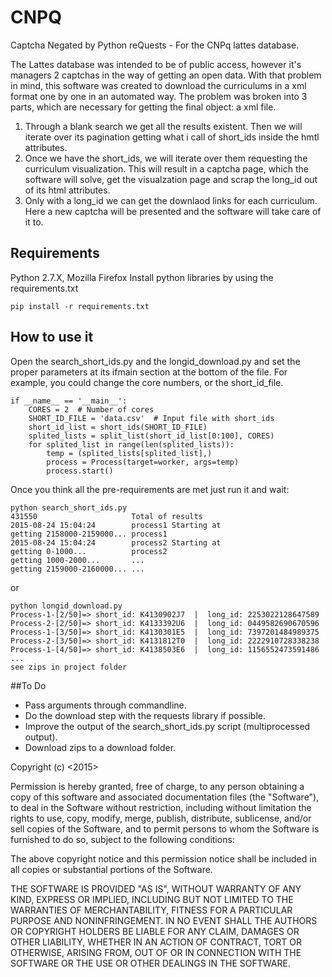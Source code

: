 # CNPQ
Captcha Negated by Python reQuests - For the CNPq lattes database.

The Lattes database was intended to be of public access, however it's managers 2 captchas in the way of getting an open data. With that problem in mind, this software was created to download the curriculums in a xml format one by one in an automated way.
The problem was broken into 3 parts, which are necessary for getting the final object: a xml file.
1. Through a blank search we get all the results existent. Then we will iterate over its pagination getting what i call of short_ids inside the hmtl attributes.
2. Once we have the short_ids, we will iterate over them requesting the curriculum visualization. This will result in a captcha page, which the software will solve, get the visualzation page and scrap the long_id out of its html attributes.
3. Only with a long_id we can get the downlaod links for each curriculum. Here a new captcha will be presented and the software will take care of it to.

## Requirements
Python 2.7.X, Mozilla Firefox
Install python libraries by using the requirements.txt
```
pip install -r requirements.txt
```

## How to use it
Open the search_short_ids.py and the longid_download.py and set the proper parameters at its ifmain section at the bottom of the file. For example, you could change  the core numbers, or the short_id_file.
```
if __name__ == '__main__':
    CORES = 2  # Number of cores
    SHORT_ID_FILE = 'data.csv'  # Input file with short_ids
    short_id_list = short_ids(SHORT_ID_FILE)
    splited_lists = split_list(short_id_list[0:100], CORES)
    for splited_list in range(len(splited_lists)):
        temp = (splited_lists[splited_list],)
        process = Process(target=worker, args=temp)
        process.start()
```
Once you think all the pre-requirements are met just run it and wait:
```
python search_short_ids.py
431550                     Total of results
2015-08-24 15:04:24        process1 Starting at
getting 2158000-2159000... process1
2015-08-24 15:04:24        process2 Starting at
getting 0-1000...          process2
getting 1000-2000...       ...
getting 2159000-2160000... ...
```
or
```
python longid_download.py
Process-1-[2/50]=> short_id: K4130902J7  |  long_id: 2253022128647589
Process-2-[2/50]=> short_id: K4133392U6  |  long_id: 0449582690670596
Process-1-[3/50]=> short_id: K4130301E5  |  long_id: 7397201484989375
Process-2-[3/50]=> short_id: K4131812T0  |  long_id: 2222910728338238
Process-1-[4/50]=> short_id: K4138503E6  |  long_id: 1156552473591486
...
see zips in project folder
```

##To Do
* Pass arguments through commandline.
* Do the download step with the requests library if possible.
* Improve the output of the search_short_ids.py script (multiprocessed output).
* Download zips to a download folder.


Copyright (c) <2015> <Josefson Fraga Souza>

Permission is hereby granted, free of charge, to any person obtaining a copy
of this software and associated documentation files (the "Software"), to deal
in the Software without restriction, including without limitation the rights
to use, copy, modify, merge, publish, distribute, sublicense, and/or sell
copies of the Software, and to permit persons to whom the Software is
furnished to do so, subject to the following conditions:

The above copyright notice and this permission notice shall be included in
all copies or substantial portions of the Software.

THE SOFTWARE IS PROVIDED "AS IS", WITHOUT WARRANTY OF ANY KIND, EXPRESS OR
IMPLIED, INCLUDING BUT NOT LIMITED TO THE WARRANTIES OF MERCHANTABILITY,
FITNESS FOR A PARTICULAR PURPOSE AND NONINFRINGEMENT. IN NO EVENT SHALL THE
AUTHORS OR COPYRIGHT HOLDERS BE LIABLE FOR ANY CLAIM, DAMAGES OR OTHER
LIABILITY, WHETHER IN AN ACTION OF CONTRACT, TORT OR OTHERWISE, ARISING FROM,
OUT OF OR IN CONNECTION WITH THE SOFTWARE OR THE USE OR OTHER DEALINGS IN
THE SOFTWARE.
